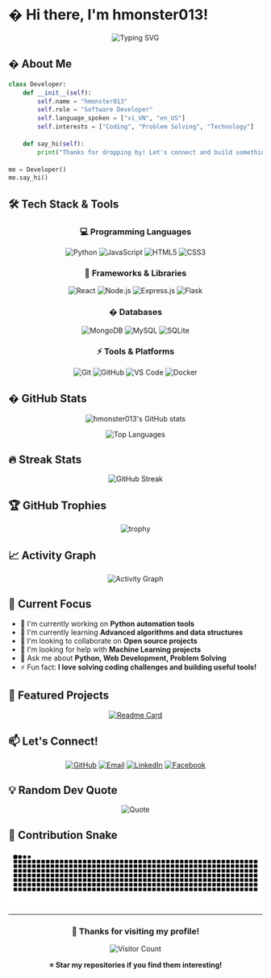 # � Hi there, I'm hmonster013!

<div align="center">

![Typing SVG](https://readme-typing-svg.herokuapp.com?font=Fira+Code&size=30&duration=3000&pause=1000&color=00D9FF&center=true&vCenter=true&width=600&lines=Welcome+to+my+GitHub+Profile!;I'm+a+Passionate+Developer;Always+Learning+New+Things;Let's+Build+Something+Amazing!)

</div>

## � About Me

```python
class Developer:
    def __init__(self):
        self.name = "hmonster013"
        self.role = "Software Developer"
        self.language_spoken = ["vi_VN", "en_US"]
        self.interests = ["Coding", "Problem Solving", "Technology"]

    def say_hi(self):
        print("Thanks for dropping by! Let's connect and build something amazing together!")

me = Developer()
me.say_hi()
```

## 🛠️ Tech Stack & Tools

<div align="center">

### 💻 Programming Languages
![Python](https://img.shields.io/badge/Python-3776AB?style=for-the-badge&logo=python&logoColor=white)
![JavaScript](https://img.shields.io/badge/JavaScript-F7DF1E?style=for-the-badge&logo=javascript&logoColor=black)
![HTML5](https://img.shields.io/badge/HTML5-E34F26?style=for-the-badge&logo=html5&logoColor=white)
![CSS3](https://img.shields.io/badge/CSS3-1572B6?style=for-the-badge&logo=css3&logoColor=white)

### 🚀 Frameworks & Libraries
![React](https://img.shields.io/badge/React-20232A?style=for-the-badge&logo=react&logoColor=61DAFB)
![Node.js](https://img.shields.io/badge/Node.js-43853D?style=for-the-badge&logo=node.js&logoColor=white)
![Express.js](https://img.shields.io/badge/Express.js-404D59?style=for-the-badge)
![Flask](https://img.shields.io/badge/Flask-000000?style=for-the-badge&logo=flask&logoColor=white)

### �️ Databases
![MongoDB](https://img.shields.io/badge/MongoDB-4EA94B?style=for-the-badge&logo=mongodb&logoColor=white)
![MySQL](https://img.shields.io/badge/MySQL-00000F?style=for-the-badge&logo=mysql&logoColor=white)
![SQLite](https://img.shields.io/badge/SQLite-07405E?style=for-the-badge&logo=sqlite&logoColor=white)

### ⚡ Tools & Platforms
![Git](https://img.shields.io/badge/Git-F05032?style=for-the-badge&logo=git&logoColor=white)
![GitHub](https://img.shields.io/badge/GitHub-100000?style=for-the-badge&logo=github&logoColor=white)
![VS Code](https://img.shields.io/badge/VS_Code-0078D4?style=for-the-badge&logo=visual%20studio%20code&logoColor=white)
![Docker](https://img.shields.io/badge/Docker-2496ED?style=for-the-badge&logo=docker&logoColor=white)

</div>

## � GitHub Stats

<div align="center">

![hmonster013's GitHub stats](https://github-readme-stats.vercel.app/api?username=hmonster013&show_icons=true&theme=radical&hide_border=true&bg_color=0D1117&title_color=00D9FF&icon_color=00D9FF&text_color=FFFFFF)

![Top Languages](https://github-readme-stats.vercel.app/api/top-langs/?username=hmonster013&layout=compact&theme=radical&hide_border=true&bg_color=0D1117&title_color=00D9FF&text_color=FFFFFF)

</div>

## 🔥 Streak Stats

<div align="center">

![GitHub Streak](https://streak-stats.demolab.com/?user=hmonster013&theme=radical&hide_border=true&background=0D1117&stroke=00D9FF&ring=00D9FF&fire=FF6B6B&currStreakLabel=FFFFFF)

</div>

## 🏆 GitHub Trophies

<div align="center">

![trophy](https://github-profile-trophy.vercel.app/?username=hmonster013&theme=radical&no-frame=true&no-bg=true&margin-w=4&row=1)

</div>

## 📈 Activity Graph

<div align="center">

![Activity Graph](https://github-readme-activity-graph.vercel.app/graph?username=hmonster013&theme=react-dark&hide_border=true&bg_color=0D1117&color=00D9FF&line=00D9FF&point=FFFFFF)

</div>

## 🎯 Current Focus

- 🔭 I'm currently working on **Python automation tools**
- 🌱 I'm currently learning **Advanced algorithms and data structures**
- 👯 I'm looking to collaborate on **Open source projects**
- 🤔 I'm looking for help with **Machine Learning projects**
- 💬 Ask me about **Python, Web Development, Problem Solving**
- ⚡ Fun fact: **I love solving coding challenges and building useful tools!**

## 🌟 Featured Projects

<div align="center">

[![Readme Card](https://github-readme-stats.vercel.app/api/pin/?username=hmonster013&repo=hackerrank&theme=radical&hide_border=true&bg_color=0D1117&title_color=00D9FF&text_color=FFFFFF)](https://github.com/hmonster013/hackerrank)

</div>

## 📫 Let's Connect!

<div align="center">

[![GitHub](https://img.shields.io/badge/GitHub-100000?style=for-the-badge&logo=github&logoColor=white)](https://github.com/hmonster013)
[![Email](https://img.shields.io/badge/Email-D14836?style=for-the-badge&logo=gmail&logoColor=white)](mailto:your.email@gmail.com)
[![LinkedIn](https://img.shields.io/badge/LinkedIn-0077B5?style=for-the-badge&logo=linkedin&logoColor=white)](https://linkedin.com/in/yourprofile)
[![Facebook](https://img.shields.io/badge/Facebook-1877F2?style=for-the-badge&logo=facebook&logoColor=white)](https://facebook.com/yourprofile)

</div>

## 💡 Random Dev Quote

<div align="center">

![Quote](https://quotes-github-readme.vercel.app/api?type=horizontal&theme=radical)

</div>

## 🐍 Contribution Snake

<div align="center">

![Snake animation](https://github.com/hmonster013/hmonster013/blob/output/github-contribution-grid-snake.svg)

</div>

---

<div align="center">

### 🎉 Thanks for visiting my profile!

![Visitor Count](https://profile-counter.glitch.me/hmonster013/count.svg)

**⭐ Star my repositories if you find them interesting!**

</div>
